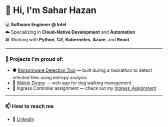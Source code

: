 # 👋 Hi, I'm Sahar Hazan

💻 **Software Engineer @ Intel**  
☁️ Specializing in **Cloud-Native Development** and **Automation**  
🛠️ Working with **Python**, **C#**, **Kubernetes**, **Azure**, and **React**

---

### 🚀 Projects I'm proud of:
- 🛡️ [Ransomware Detection Tool](https://github.com/morsimha/Ransomware_Detection_Tool) — built during a hackathon to detect infected files using entropy analysis
- 🐾 [Walkie Doggy](https://github.com/Roni18Alon/WalkieDoggyProject) — web app for dog walking management
- 🔐 Ingress Controller assignment — check out my [Ingress_Assignment](https://github.com/saharhazan/Ingress_Assignment)

---

### 📫 How to reach me
- 💼 [LinkedIn](https://linkedin.com/in/saharhazan)
